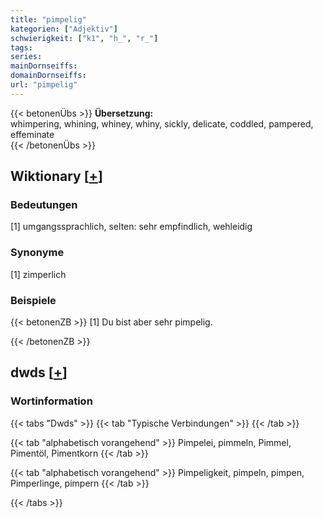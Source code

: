 ```yaml
---
title: "pimpelig"
kategorien: ["Adjektiv"]
schwierigkeit: ["k1", "h_", "r_"]
tags:
series:
mainDornseiffs:
domainDornseiffs:
url: "pimpelig"
---
```


{{< betonenÜbs >}}
**Übersetzung:**  
whimpering, whining, whiney, whiny, sickly, delicate, coddled, pampered, effeminate  
{{< /betonenÜbs >}}

## Wiktionary [[+](https://de.wiktionary.org/wiki/pimpelig)]

### Bedeutungen
[1] umgangssprachlich, selten: sehr empfindlich, wehleidig  

### Synonyme
[1] zimperlich  

### Beispiele
{{< betonenZB >}}
[1] Du bist aber sehr pimpelig.  

{{< /betonenZB >}}


## dwds [[+](https://www.dwds.de/wb/pimpelig)]

### Wortinformation
{{< tabs "Dwds" >}}
{{< tab "Typische Verbindungen" >}}
{{< /tab >}}

{{< tab "alphabetisch vorangehend" >}}
Pimpelei, pimmeln, Pimmel, Pimentöl, Pimentkorn
{{< /tab >}}

{{< tab "alphabetisch vorangehend" >}}
Pimpeligkeit, pimpeln, pimpen, Pimperlinge, pimpern
{{< /tab >}}

{{< /tabs >}}

